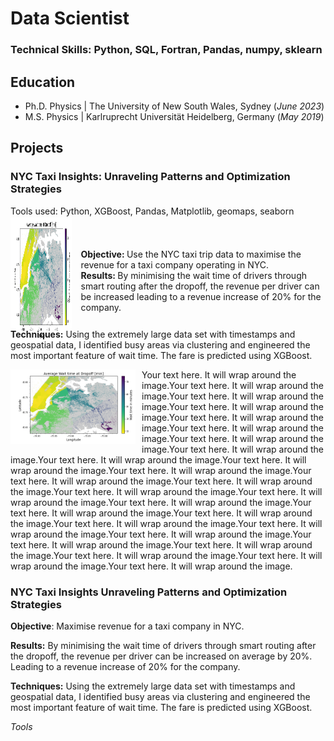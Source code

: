 # Data Scientist

### Technical Skills: Python, SQL, Fortran, Pandas, numpy, sklearn

## Education
- Ph.D. Physics | The University of New South Wales, Sydney (_June 2023_)
- M.S. Physics | Karlruprecht Universität Heidelberg, Germany (_May 2019_)

## Projects
### NYC Taxi Insights: Unraveling Patterns and Optimization Strategies
<div style="margin-bottom: 2px"> Tools used: Python, XGBoost, Pandas, Matplotlib, geomaps, seaborn </div>
<div style="display: flex; align-items: center; gap: 15px;">
<a href="https://jcwons.github.io/github-blogs/2023/11/15/NYC-Taxi-Insights-Unraveling-Patterns-and-Optimization-Strategies.html">
      <img src="/files/img/average_wait_location_top.png" alt="Description" class="blurry-image" width="300" height="200">
</a>
<p>
  <strong> Objective: </strong> Use the NYC taxi trip data to maximise the revenue for a taxi company operating in NYC. <br>
  <strong> Results: </strong> By minimising the wait time of drivers through smart routing after the dropoff, the revenue per driver can be increased leading to a revenue increase of 20% for the company.</p>
</div>
<p style="margin-top: -25px;">
<strong>Techniques:</strong> Using the extremely large data set with timestamps and geospatial data, I identified busy areas via clustering and engineered the most important feature of wait time. The fare is predicted using XGBoost.
</p>
<p align="left">
  <img src="/files/img/average_wait_location_top.png" alt="Image Description" width="200" style="float:left; margin-right:10px;">
  Your text here. It will wrap around the image.Your text here. It will wrap around the image.Your text here. It will wrap around the image.Your text here. It will wrap around the image.Your text here. It will wrap around the image.Your text here. It will wrap around the image.Your text here. It will wrap around the image.Your text here. It will wrap around the image.Your text here. It will wrap around the image.Your text here. It will wrap around the image.Your text here. It will wrap around the image.Your text here. It will wrap around the image.Your text here. It will wrap around the image.Your text here. It will wrap around the image.Your text here. It will wrap around the image.Your text here. It will wrap around the image.Your text here. It will wrap around the image.Your text here. It will wrap around the image.Your text here. It will wrap around the image.Your text here. It will wrap around the image.Your text here. It will wrap around the image.Your text here. It will wrap around the image.Your text here. It will wrap around the image.Your text here. It will wrap around the image.Your text here. It will wrap around the image.Your text here. It will wrap around the image.
</p>

      
### NYC Taxi Insights Unraveling Patterns and Optimization Strategies

**Objective**: Maximise revenue for a taxi company in NYC.

**Results:** By minimising the wait time of drivers through smart routing after the dropoff, the revenue per driver can be increased on average by 20%. Leading to a revenue increase of 20% for the company.

**Techniques:** Using the extremely large data set with timestamps and geospatial data, I identified busy areas via clustering and engineered the most important feature of wait time. The fare is predicted using XGBoost.

*Tools*
<html lang="en">
<head>
    <meta charset="UTF-8">
    <meta name="viewport" content="width=320, initial-scale=1.0">
    <style>
        .image-container {
            position: relative;
            display: inline-block;
        }

        .image-container img {
            display: block;
            width: 100%;
            max-width: 100px;
            height: auto;
            filter: blur(0);
            transition: filter 0.3s ease-in-out;
        }

        .image-container:hover img {
            filter: blur(5px);
        }

        .overlay-text {
            position: absolute;
            top: 50%;
            left: 50%;
            transform: translate(-50%, -50%);
            color: black;
            font-size: 20px;
            font-weight: bold;
            text-align: center;
            opacity: 0;
            transition: opacity 0.3s ease-in-out;
        }

        .image-container:hover .overlay-text {
            opacity: 1;
        }
    </style>
</head>
<body>

<!-- Your Markdown content goes here -->

<!-- Example: Embedding an image with blur effect and overlay text -->
<a href="https://jcwons.github.io/github-blogs/2023/11/15/NYC-Taxi-Insights-Unraveling-Patterns-and-Optimization-Strategies.html" target="_blank" rel="noopener noreferrer" class="image-container">
    <img src="/files/img/average_wait_location_top.png" alt="Image Description">
    <div class="overlay-text"> Click here for more details on the project. </div>
</a>

</body>
</html>


### **Time Series Forecast for Store Sales**
I used **sales data from a store to forecast future sales** using previous data and metadata. I used A/B testing to determine whether holidays and natural disasters affected store sales. Then I compared SARIMA and XGBoost models to forecast the sales, where XGBoost performed the best results. **Future sale numbers were predicted with an 85% accuracy including seasonal trends**.  ([GitHub Repo]([https://github.com/jcwons/BayOp](https://github.com/jcwons/TimeSeriesForecast/))).

*Tools: Python, Pandas, Matplotlib, shapiro, SARIMA, XGBoost*

<img src="./files/img/TS_Forecast.png" width="520" />

### **Surf Myths and Car Park Chatter**
I only picked up surfing as a hobby recently, so I don't have the experience to know if what the more experienced surfer is true or just a myth. For this project, I **gathered wind, weather and wave data** to test various surfing concepts that you might hear in the car park or at the beach. This project involved web crawling and scraping for data followed by extensive data exploration, feature engineering and visualization. I found that **winter months are significantly better for surfing than summer months due to more favourable wind directions.** You can find all the details [here](https://github.com/jcwons/SurfMyths-vs-Data).

*Tools: Python, Pandas, Numpy, Matplotlib* 

<img src="./files/img/Summer_vs_Winter.png" width="220"/> <img src="./files/img/Windrose.png" width="220" />

### **Bayesian Optimisiation for Likelihood Sampling of Cosmological Data**
In this project, I changed the Markov Chain Monte Carlo (MCMC) Sampler of the current state-of-the-art likelihood sampler in cosmology to Bayesian Optimisation. This allows for sampling complicated likelihood functions that have multiple local maxima. With the MCMC sampling method, the analysis was very cumbersome and took several weeks to complete. **The new algorithm reduced the runtime down to hours and improved the accuracy by 20%**. The project was published in a top-tier journal ([Publication](https://iopscience.iop.org/article/10.1088/1475-7516/2022/03/036) & [GitHub Repo](https://github.com/jcwons/BayOp)).

*Tools: Bayesian Optimisation, Gaussian Progress Regression, High Performance Computing, Bayesian Statistics, Fortran, Python, Bash, git*

### **Fisher Forecast for upcoming Cosmological Data**
I designed a Python program to forecast constraints for upcoming surveys. The computational expenses for this project were really high requiring several optimisation methods and parallelisation of the code on a high-performance computation cluster. I was able to reduce the computational expenses drastically by finding a statistical relation allowing me to approximate the most time-consuming step. Besides the programming, this medium-sized collaboration required me to liaise with several stakeholders across different continents. The project was published in a top-tier journal ([Publication](https://journals.aps.org/prd/abstract/10.1103/PhysRevD.108.L021305) & [Github Repo](https://github.com/jcwons/ksw_estimator)).

*Tools: Fisher Forecast, High Performance Computing, Parallelisation, Optimisation, Advanced Statistics, Python, Cython, MPI4Py*

### **Stacked Regression for Housing Price Prediction**
In this project, I used US housing data to predict housing prices. I started with an extensive Explorative Data Analysis where I identified the important features, cleaned the data and created new more significant features from existing features. For the modelling, I used two different approaches Tensorflow decision trees and stacking regression models (GradientBoostingRegression, XGBR Regressor, LGBM Regressor, Lasso, Enet, Kernel Ridge Regressor). **I achieved a root-mean-square error of 0.07**. ([notebook](https://github.com/jcwons/HousePrice_Regression/blob/main/eda-stacking-and-tensorflow-decision-trees.ipynb))

*Tools: Python, Tensorflow, Matplotlib, Stacked Regression, Data Exploration, Data Visualisation, Lasso, XGBR, LGBM*

### **Power BI Dashboard for E-Commerce Sales**
In this project, I used public data on **sales from a US E-Commerce Company**. After cleaning the data, I prepared a dashboard to present the data using Power BI. The dashboard shows **YTD data using interactive filters and slicers**. Different charts, tables and maps are used to highlight important features. The project can be found ([here](https://github.com/jcwons/PowerBI_ECommerce)).

*Tools: PowerBI, SQL, Data Cleaning*

<img src="./files/img/Dashboard_Ecommerce.png" width="320" />



